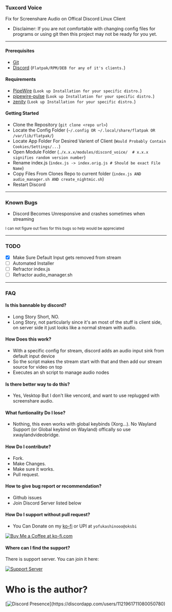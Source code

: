 ### Tuxcord Voice

Fix for Screenshare Audio on Offical Discord Linux Client

- Disclaimer: If you are not comfortable with changing config files for programs or using git then this project may not be ready for you yet. 



---
#### Prerequisites
- [Git](https://git-scm.com/downloads)
- [Discord](https://discord.com) (``Flatpak/RPM/DEB for any of it's clients.``)

#### Requirements
- [PipeWire](https://wiki.archlinux.org/title/PipeWire) (``Look up Installation for your specific distro.``)
- [pipewire-pulse](https://wiki.archlinux.org/title/PipeWire#:~:text=Usage-,Audio,-PipeWire%20can%20be) (``Look up Installation for your specific distro.``)
- [zenity](https://help.gnome.org/users/zenity/stable/) (``Look up Installation for your specific distro.``)

#### Getting Started
- Clone the Repository (``git clone <repo url>``)
- Locate the Config Folder (``~/.config OR ~/.local/share/flatpak OR /var/lib/flatpak/``)
- Locate App Folder For Desired Varient of Client (``Would Probably Contain Cookies/Settings/...``)
- Open Module Folder (``./x.x.x/modules/discord_voice/  # x.x.x signifies random version number``)
- Rename index.js (``index.js -> index.orig.js # Should be exact File Name``)
- Copy Files From Clones Repo to current folder (``index.js AND audio_manager.sh AND create_nightmic.sh``)
- Restart Discord

---

### Known Bugs

- Discord Becomes Unresponsive and crashes sometimes when streaming

<sub>I can not figure out fixes for this bugs so help would be appreciated </sub>

---

### TODO
- [x] Make Sure Default Input gets removed from stream
- [ ] Automated Installer
- [ ] Refractor index.js
- [ ] Refractor audio_manager.sh
---


### FAQ

#### Is this bannable by discord?
- Long Story Short, NO.
- Long Story, not particularly since it's an most of the stuff is client side, on server side it just looks like a normal stream with audio.

#### How Does this work?
- With a specific config for stream, discord adds an audio input sink from default input device
- So the script makes the stream start with that and then add our stream source for video on top
- Executes an sh script to manage audio nodes

#### Is there better way to do this?
- Yes, Vesktop But I don't like vencord, and want to use replugged with screenshare audio.

#### What funtionality Do I lose?
- Nothing, this even works with global keybinds (Xorg...). No Wayland Support (or Global keybind on Wayland) offically so use xwaylandvideobridge.

#### How Do I contribute?
- Fork.
- Make Changes.
- Make sure it works.
- Pull request.


#### How to give bug report or recommendation?
- Github issues
- Join Discord Server listed below

#### How Do I support without pull request?
- You Can Donate on my [ko-fi](https://ko-fi.com/yofukashino) or UPI at `yofukashinooo@oksbi`

[![Buy Me a Coffee at ko-fi.com](https://storage.ko-fi.com/cdn/kofi3.png?v=3)](https://ko-fi.com/yofukashino)


#### Where can I find the support?

There is support server. You can join it here:

[![Support Server](https://discordapp.com/api/guilds/919649417005506600/widget.png?style=banner3)](https://discord.gg/SgKSKyh9gY)



# Who is the author?

[![Discord Presence](https://lanyard.cnrad.dev/api/1121961711080050780?hideDiscrim=true&idleMessage=Leave%20the%20kid%20alone...)](https://discordapp.com/users/1121961711080050780)